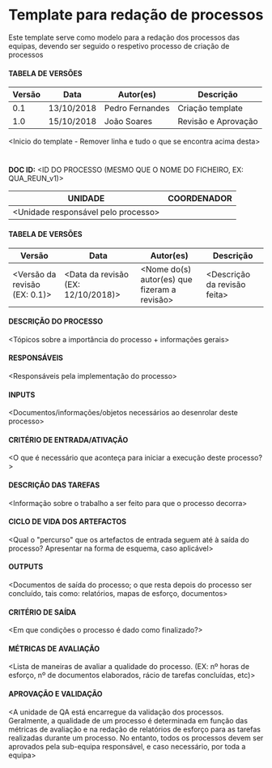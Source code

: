 # Template para redação de processos

Este template serve como modelo para a redação dos processos das equipas, devendo ser seguido o respetivo processo de criação de processos

#### TABELA DE VERSÕES

| Versão | Data | Autor(es) | Descrição
|---|---|---|---
| 0.1 | 13/10/2018 | Pedro Fernandes | Criação template
|1.0| 15/10/2018 | João Soares | Revisão e Aprovação

<Inicio do template - Remover linha e tudo o que se encontra acima desta>

# <NOME COMPLETO DO PROCESSO>

**DOC ID:** <ID DO PROCESSO (MESMO QUE O NOME DO FICHEIRO, EX: QUA_REUN_v1)>

| UNIDADE | COORDENADOR |
|---------|-------------|
|    <Unidade responsável pelo processo>   |<Coordenador dessa mesma unidade>|

#### TABELA DE VERSÕES

| Versão | Data | Autor(es) | Descrição
|---|---|---|---
| <Versão da revisão (EX: 0.1)> | <Data da revisão (EX: 12/10/2018)> | <Nome do(s) autor(es) que fizeram a revisão> | <Descrição da revisão feita>|

#### DESCRIÇÃO DO PROCESSO

<Tópicos sobre a importância do processo + informações gerais>

#### RESPONSÁVEIS

<Responsáveis pela implementação do processo>

#### INPUTS

<Documentos/informações/objetos necessários ao desenrolar deste processo>

#### CRITÉRIO DE ENTRADA/ATIVAÇÃO

<O que é necessário que aconteça para iniciar a execução deste processo?>

#### DESCRIÇÃO DAS TAREFAS

<Informação sobre o trabalho a ser feito para que o processo decorra>

#### CICLO DE VIDA DOS ARTEFACTOS

<Qual o "percurso" que os artefactos de entrada seguem até à saída do processo? Apresentar na forma de esquema, caso aplicável>

#### OUTPUTS

<Documentos de saída do processo; o que resta depois do processo ser concluído, tais como: relatórios, mapas de esforço, documentos>

#### CRITÉRIO DE SAÍDA

<Em que condições o processo é dado como finalizado?>

#### MÉTRICAS DE AVALIAÇÃO

<Lista de maneiras de avaliar a qualidade do processo. (EX: nº horas de esforço, nº de documentos elaborados, rácio de tarefas concluídas, etc)>

#### APROVAÇÃO E VALIDAÇÃO

<A unidade de QA está encarregue da validação dos processos. Geralmente, a qualidade de um processo é determinada em função das métricas de avaliação e na redação de relatórios de esforço para as tarefas realizadas durante um processo. No entanto, todos os processos devem ser aprovados pela sub-equipa responsável, e caso necessário, por toda a equipa>
